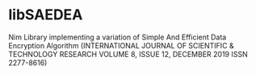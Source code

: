 # libSAEDEA

Nim Library implementing a variation of Simple And Efficient Data Encryption Algorithm
(INTERNATIONAL JOURNAL OF SCIENTIFIC & TECHNOLOGY RESEARCH VOLUME 8, ISSUE 12, DECEMBER 2019 ISSN 2277-8616)